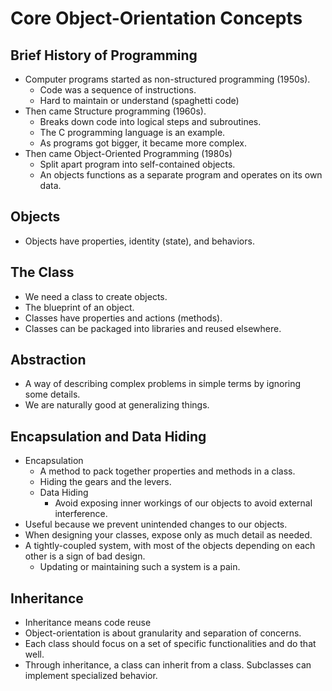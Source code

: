 # Core Object-Orientation Concepts

## Brief History of Programming

* Computer programs started as non-structured programming (1950s).
  * Code was a sequence of instructions.
  * Hard to maintain or understand (spaghetti code)
* Then came Structure programming (1960s).
  * Breaks down code into logical steps and subroutines.
  * The C programming language is an example.
  * As programs got bigger, it became more complex.
* Then came Object-Oriented Programming (1980s)
  * Split apart program into self-contained objects.
  * An objects functions as a separate program and operates on its own data.

## Objects

* Objects have properties, identity (state), and behaviors.

## The Class

* We need a class to create objects. 
* The blueprint of an object.
* Classes have properties and actions (methods).
* Classes can be packaged into libraries and reused elsewhere.

## Abstraction

* A way of describing complex problems in simple terms by ignoring some details.
* We are naturally good at generalizing things.

## Encapsulation and Data Hiding

* Encapsulation
  * A method to pack together properties and methods in a class.
  * Hiding the gears and the levers.
  * Data Hiding
    * Avoid exposing inner workings of our objects to avoid external interference.
* Useful because we prevent unintended changes to our objects.
* When designing your classes, expose only as much detail as needed.
* A tightly-coupled system, with most of the objects depending on each other is a sign of bad design.
  * Updating or maintaining such a system is a pain.

## Inheritance

* Inheritance means code reuse
* Object-orientation is about granularity and separation of concerns.
* Each class should focus on a set of specific functionalities and do that well.
* Through inheritance, a class can inherit from a class. Subclasses can implement specialized behavior.
